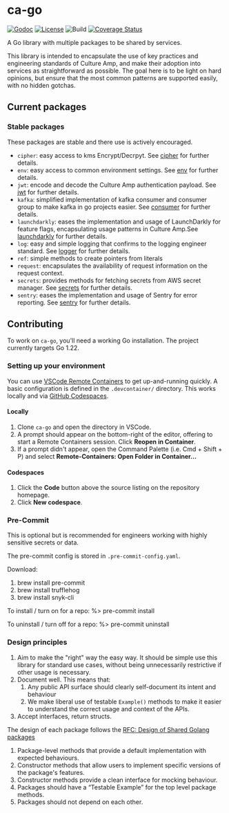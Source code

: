 # ca-go

[![Godoc](https://img.shields.io/badge/godoc-reference-blue.svg)](https://pkg.go.dev/github.com/cultureamp/ca-go)
[![License](https://img.shields.io/github/license/cultureamp/ca-go)](https://github.com/cultureamp/ca-go/blob/main/LICENSE.txt)
![Build](https://github.com/cultureamp/ca-go/workflows/pipeline/badge.svg)
[![Coverage Status](https://coveralls.io/repos/github/cultureamp/ca-go/badge.svg?branch=main)](https://coveralls.io/github/cultureamp/ca-go?branch=main)

A Go library with multiple packages to be shared by services.

This library is intended to encapsulate the use of key practices and engineering standards of Culture Amp, and make their adoption into services as straightforward as possible. The goal here is to be light on hard opinions, but ensure that the most common patterns are supported easily, with no hidden gotchas.

## Current packages

### Stable packages

These packages are stable and there use is actively encouraged.

- `cipher`: easy access to kms Encrypt/Decrpyt. See [cipher](cipher/CIPHER.md) for further details.
- `env`: easy access to common environment settings. See [env](env/README.md) for further details.
- `jwt`: encode and decode the Culture Amp authentication payload. See [jwt](jwt/README.md) for further details.
- `kafka`: simplified implementation of kafka consumer and consumer group to make kafka in go projects easier.
See [consumer](kafka/consumer/CONSUMER.MD) for further details.
- `launchdarkly`: eases the implementation and usage of LaunchDarkly for feature flags, encapsulating usage patterns in
Culture Amp.See [launchdarkly](launchdarkly/LAUNCHDARKLY.md) for further details.
- `log`: easy and simple logging that confirms to the logging engineer standard.
See [logger](log/README.md) for further details.
- `ref`: simple methods to create pointers from literals
- `request`: encapsulates the availability of request information on the request context.
- `secrets`: provides methods for fetching secrets from AWS secret manager.
See [secrets](secrets/README.md) for further details.
- `sentry`: eases the implementation and usage of Sentry for error reporting.
See [sentry](sentry/SENTRY.md) for further details.


## Contributing

To work on `ca-go`, you'll need a working Go installation. The project currently targets Go 1.22.

### Setting up your environment

You can use [VSCode Remote Containers](https://code.visualstudio.com/docs/remote/containers) to get
up-and-running quickly. A basic configuration is defined in the `.devcontainer/`
directory. This works locally and via [GitHub Codespaces](https://github.com/features/codespaces).

#### Locally

1. Clone `ca-go` and open the directory in VSCode.
2. A prompt should appear on the bottom-right of the editor, offering to start a Remote Containers session. Click **Reopen in Container**.
3. If a prompt didn't appear, open the Command Palette (i.e. Cmd + Shift + P) and select **Remote-Containers: Open Folder in Container...**

#### Codespaces

1. Click the **Code** button above the source listing on the repository homepage.
2. Click **New codespace**.

### Pre-Commit

This is optional but is recommended for engineers working with highly sensitive secrets or data.

The pre-commit config is stored in `.pre-commit-config.yaml`.

Download:
1. brew install pre-commit
2. brew install trufflehog
3. brew install snyk-cli

To install / turn on for a repo:
%> pre-commit install

To uninstall / turn off for a repo:
%> pre-commit uninstall

### Design principles

1. Aim to make the "right" way the easy way. It should be simple use this library for standard use cases, without being unnecessarily restrictive if other usage is necessary.
1. Document well. This means that:
   1. Any public API surface should clearly self-document its intent and behaviour
   1. We make liberal use of testable `Example()` methods to make it easier to understand the correct usage and context of the APIs.
1. Accept interfaces, return structs.

The design of each package follows the [RFC: Design of Shared Golang packages](https://cultureamp.atlassian.net/wiki/spaces/TV/pages/3522429030/RFC+Design+of+shared+Golang+packages)

1. Package-level methods that provide a default implementation with expected behaviours.
1. Constructor methods that allow users to implement specific versions of the package's features.
1. Constructor methods provide a clean interface for mocking behaviour.
1. Packages should have a “Testable Example” for the top level package methods.
1. Packages should not depend on each other.
